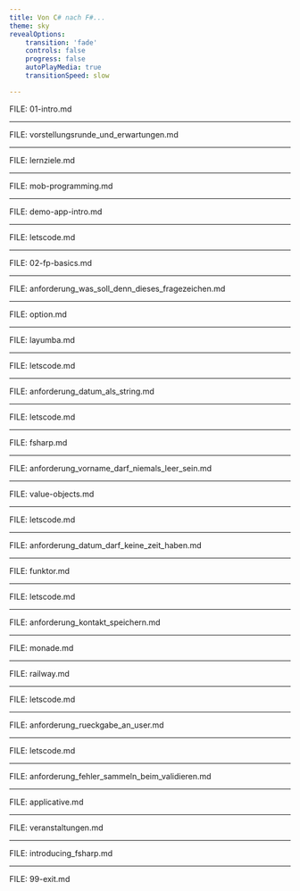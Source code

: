 ```yaml
---
title: Von C# nach F#...
theme: sky
revealOptions:
    transition: 'fade'
    controls: false
    progress: false
    autoPlayMedia: true
    transitionSpeed: slow

---
```


FILE: 01-intro.md

---

FILE: vorstellungsrunde_und_erwartungen.md

---

FILE: lernziele.md

---

FILE: mob-programming.md

---

FILE: demo-app-intro.md

---

FILE: letscode.md

---

FILE: 02-fp-basics.md

---

FILE: anforderung_was_soll_denn_dieses_fragezeichen.md

---

FILE: option.md

---

FILE: layumba.md

---

FILE: letscode.md

---

FILE: anforderung_datum_als_string.md

---

FILE: letscode.md

---

FILE: fsharp.md

---

FILE: anforderung_vorname_darf_niemals_leer_sein.md

---

FILE: value-objects.md

---

FILE: letscode.md

---

FILE: anforderung_datum_darf_keine_zeit_haben.md

---

FILE: funktor.md

---

FILE: letscode.md

---

FILE: anforderung_kontakt_speichern.md

---

FILE: monade.md

---

FILE: railway.md

---

FILE: letscode.md

---

FILE: anforderung_rueckgabe_an_user.md

---

FILE: letscode.md

---

FILE: anforderung_fehler_sammeln_beim_validieren.md

---

FILE: applicative.md

---

FILE: veranstaltungen.md

---

FILE: introducing_fsharp.md

---

FILE: 99-exit.md

